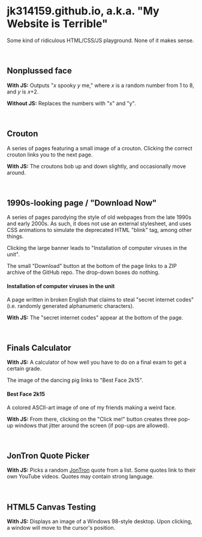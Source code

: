 # jk314159.github.io, a.k.a. "My Website is Terrible"
Some kind of ridiculous HTML/CSS/JS playground. None of it makes sense.

&nbsp;

## Nonplussed face
**With JS:** Outputs "*x* spooky *y* me," where *x* is a random number from 1 to 8, and *y* is *x*+2.

**Without JS:** Replaces the numbers with "x" and "y".

&nbsp;

## Crouton
A series of pages featuring a small image of a crouton. Clicking the correct crouton links you to the next page.

**With JS:** The croutons bob up and down slightly, and occasionally move around.

&nbsp;

## 1990s-looking page / "Download Now"
A series of pages parodying the style of old webpages from the late 1990s and early 2000s. As such, it does not use an external stylesheet, and uses CSS animations to simulate the deprecated HTML "blink" tag, among other things.

Clicking the large banner leads to "Installation of computer viruses in the unit". 

The small "Download" button at the bottom of the page links to a ZIP archive of the GitHub repo. The drop-down boxes do nothing.

#### Installation of computer viruses in the unit
A page written in broken English that claims to steal "secret internet codes" (i.e. randomly generated alphanumeric characters).

**With JS:** The "secret internet codes" appear at the bottom of the page.

&nbsp;

## Finals Calculator
**With JS:** A calculator of how well you have to do on a final exam to get a certain grade.

The image of the dancing pig links to "Best Face 2k15".

#### Best Face 2k15
A colored ASCII-art image of one of my friends making a weird face.

**With JS:** From there, clicking on the "Click me!" button creates three pop-up windows that jitter around the screen (if pop-ups are allowed).

&nbsp;

## JonTron Quote Picker
**With JS:** Picks a random [JonTron](http://www.youtube.com/user/JonTronShow) quote from a list. Some quotes link to their own YouTube videos. Quotes may contain strong language.

&nbsp;

## HTML5 Canvas Testing
**With JS:** Displays an image of a Windows 98-style desktop. Upon clicking, a window will move to the cursor's position.

